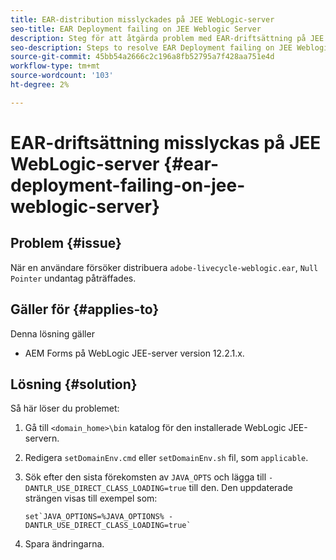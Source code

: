 ```yaml
---
title: EAR-distribution misslyckades på JEE WebLogic-server
seo-title: EAR Deployment failing on JEE Weblogic Server
description: Steg för att åtgärda problem med EAR-driftsättning på JEE WebLogic-server
seo-description: Steps to resolve EAR Deployment failing on JEE Weblogic Server
source-git-commit: 45bb54a2666c2c196a8fb52795a7f428aa751e4d
workflow-type: tm+mt
source-wordcount: '103'
ht-degree: 2%

---
```



# EAR-driftsättning misslyckas på JEE WebLogic-server {#ear-deployment-failing-on-jee-weblogic-server}

## Problem {#issue}

När en användare försöker distribuera `adobe-livecycle-weblogic.ear`, `Null Pointer` undantag påträffades.

## Gäller för {#applies-to}

Denna lösning gäller

* AEM Forms på WebLogic JEE-server version 12.2.1.x.

## Lösning {#solution}

Så här löser du problemet:

1. Gå till `<domain_home>\bin` katalog för den installerade WebLogic JEE-servern.

1. Redigera `setDomainEnv.cmd` eller `setDomainEnv.sh` fil, som `applicable`.

1. Sök efter den sista förekomsten av `JAVA_OPTS` och lägga till `-DANTLR_USE_DIRECT_CLASS_LOADING=true` till den. Den uppdaterade strängen visas till exempel som:

       set`JAVA_OPTIONS=%JAVA_OPTIONS% -DANTLR_USE_DIRECT_CLASS_LOADING=true`
   
1. Spara ändringarna.


